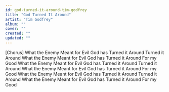 ```yaml
---
id: god-turned-it-around-tim-godfrey
title: "God Turned It Around"
artist: "Tim Godfrey"
album: ""
cover: ""
created: ""
updated: ""
---
```


[Chorus]
What the Enemy
Meant for Evil
God has Turned it Around
Turned it Around
What the Enemy
Meant for Evil
God has Turned it Around
For my Good
What the Enemy
Meant for Evil
God has Turned it Around
Turned it Around
What the Enemy
Meant for Evil
God has Turned it Around
For my Good
What the Enemy
Meant for Evil
God has Turned it Around
Turned it Around
What the Enemy
Meant for Evil
God has Turned it Around
For my Good